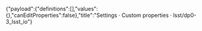 {"payload":{"definitions":[],"values":{},"canEditProperties":false},"title":"Settings · Custom properties · lsst/dp0-3_lsst_io"}
